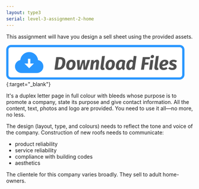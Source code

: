```yaml
---
layout: type3
serial: level-3-assignment-2-home
---
```

This assignment will have you design a sell sheet using the provided assets.

[![Download Assignment Assets](/svg/button-download.svg "button-download.svg")](https://www.dropbox.com/s/h6k66c6hoeujxdy/Sell-Sheet-Roofing-Services.zip?dl=1){:target="_blank"}

It's a duplex letter page in full colour with bleeds whose purpose is to promote a company, state its purpose and give contact information. All the content, text, photos and logo are provided. You need to use it all—no more, no less.

The design (layout, type, and colours) needs to reflect the tone and voice of the company. Construction of new roofs needs to communicate:

<ul class="hasBullets">
	<li>product reliability</li>
	<li>service reliability</li>
	<li>compliance with building codes</li>
	<li>aesthetics</li>
</ul>

The clientele for this company varies broadly. They sell to adult home-owners.